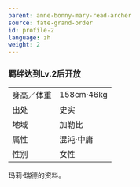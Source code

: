 ```yaml
---
parent: anne-bonny-mary-read-archer
source: fate-grand-order
id: profile-2
language: zh
weight: 2
---
```


### 羁绊达到Lv.2后开放

<table>
  <tr><td>身高／体重</td><td>158cm·46kg</td></tr>
  <tr><td>出处</td><td>史实</td></tr>
  <tr><td>地域</td><td>加勒比</td></tr>
  <tr><td>属性</td><td>混沌·中庸　</td></tr>
  <tr><td>性别</td><td>女性</td></tr>
</table>

玛莉·瑞德的资料。
